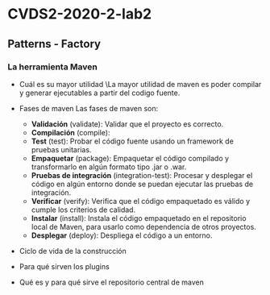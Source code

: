 # CVDS2-2020-2-lab2

## Patterns - Factory
### La herramienta Maven

- Cuál es su mayor utilidad
   \La mayor utilidad de maven es poder compilar y generar ejecutables a partir del codigo fuente.
- Fases de maven
   Las fases de maven son:
   - **Validación** (validate): Validar que el proyecto es correcto.
   - **Compilación** (compile): 
   - **Test** (test): Probar el código fuente usando un framework de pruebas unitarias.
   - **Empaquetar** (package): Empaquetar el código compilado y transformarlo en algún formato tipo .jar o .war.
   - **Pruebas de integración** (integration-test): Procesar y desplegar el código en algún entorno donde se puedan ejecutar las pruebas de integración.
   - **Verificar** (verify): Verifica que el código empaquetado es válido y cumple los criterios de calidad.
   - **Instalar** (install): Instala el código empaquetado en el repositorio local de Maven, para usarlo como dependencia de otros proyectos.
   - **Desplegar** (deploy): Despliega el código a un entorno.

- Ciclo de vida de la construcción

- Para qué sirven los plugins

- Qué es y para qué sirve el repositorio central de maven
